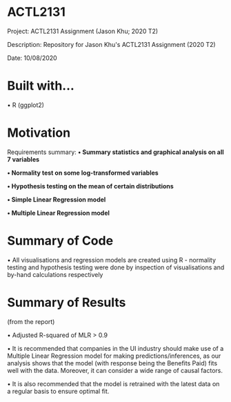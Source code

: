 # ACTL2131

Project: ACTL2131 Assignment (Jason Khu; 2020 T2) 

Description: Repository for Jason Khu's ACTL2131 Assignment (2020 T2)

Date: 10/08/2020

# Built with...

• R (ggplot2)

# Motivation 

Requirements summary:
<b>
  • Summary statistics and graphical analysis on all 7 variables
  
  • Normality test on some log-transformed variables
  
  • Hypothesis testing on the mean of certain distributions
  
  • Simple Linear Regression model
  
  • Multiple Linear Regression model
  
</b>
  
# Summary of Code
  
  • All visualisations and regression models are created using R - normality testing and hypothesis testing were done by inspection of visualisations and by-hand calculations respectively
  
# Summary of Results
  
(from the report)

  • Adjusted R-squared of MLR > 0.9

  • It is recommended that companies in the UI industry should make use of a Multiple Linear Regression model for making predictions/inferences, as our analysis shows that the model (with response being the Benefits Paid) fits well with the data. Moreover, it can consider a wide range of causal factors.
  
  • It is also recommended that the model is retrained with the latest data on a regular basis to ensure optimal fit.
  
